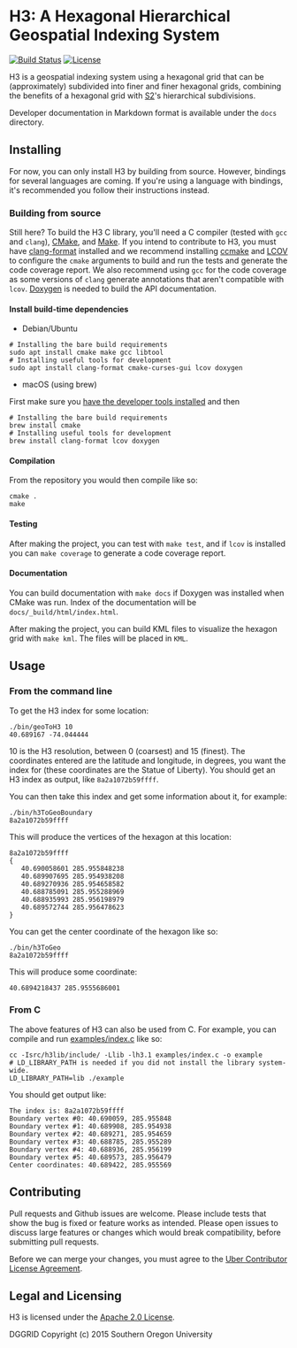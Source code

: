 # H3: A Hexagonal Hierarchical Geospatial Indexing System

[![Build Status](https://travis-ci.com/uber/h3.svg?branch=master)](https://travis-ci.com/uber/h3)
[![License](https://img.shields.io/badge/License-Apache%202.0-blue.svg)](LICENSE)

H3 is a geospatial indexing system using a hexagonal grid that can be (approximately) subdivided into finer and finer hexagonal grids, combining the benefits of a hexagonal grid with [S2](https://code.google.com/archive/p/s2-geometry-library/)'s hierarchical subdivisions.

Developer documentation in Markdown format is available under the `docs` directory.

## Installing

For now, you can only install H3 by building from source. However, bindings for several languages are coming. If you're using a language with bindings, it's recommended you follow their instructions instead.

### Building from source

Still here? To build the H3 C library, you'll need a C compiler (tested with `gcc` and `clang`), [CMake](https://cmake.org/), and [Make](https://www.gnu.org/software/make/). If you intend to contribute to H3, you must have [clang-format](https://clang.llvm.org/docs/ClangFormat.html) installed and we recommend installing [ccmake](https://cmake.org/cmake/help/v3.0/manual/ccmake.1.html) and [LCOV](http://ltp.sourceforge.net/coverage/lcov.php) to configure the `cmake` arguments to build and run the tests and generate the code coverage report. We also recommend using `gcc` for the code coverage as some versions of `clang` generate annotations that aren't compatible with `lcov`. [Doxygen](http://www.stack.nl/~dimitri/doxygen/) is needed to build the API documentation.

#### Install build-time dependencies

* Debian/Ubuntu

```
# Installing the bare build requirements
sudo apt install cmake make gcc libtool
# Installing useful tools for development
sudo apt install clang-format cmake-curses-gui lcov doxygen
```

* macOS (using brew)

First make sure you [have the developer tools installed](http://osxdaily.com/2014/02/12/install-command-line-tools-mac-os-x/) and then

```
# Installing the bare build requirements
brew install cmake
# Installing useful tools for development
brew install clang-format lcov doxygen
```

#### Compilation

From the repository you would then compile like so:

```
cmake .
make
```

#### Testing

After making the project, you can test with `make test`, and if `lcov` is installed you can `make coverage` to generate a code coverage report.

#### Documentation

You can build documentation with `make docs` if Doxygen was installed when CMake was run. Index of the documentation will be `docs/_build/html/index.html`.

After making the project, you can build KML files to visualize the hexagon grid with `make kml`. The files will be placed in `KML`.

## Usage

### From the command line

To get the H3 index for some location:

```
./bin/geoToH3 10
40.689167 -74.044444
```

10 is the H3 resolution, between 0 (coarsest) and 15 (finest). The coordinates entered are the latitude and longitude, in degrees, you want the index for (these coordinates are the Statue of Liberty).  You should get an H3 index as output, like `8a2a1072b59ffff`.

You can then take this index and get some information about it, for example:

```
./bin/h3ToGeoBoundary
8a2a1072b59ffff
```

This will produce the vertices of the hexagon at this location:

```
8a2a1072b59ffff
{
   40.690058601 285.955848238
   40.689907695 285.954938208
   40.689270936 285.954658582
   40.688785091 285.955288969
   40.688935993 285.956198979
   40.689572744 285.956478623
}
```

You can get the center coordinate of the hexagon like so:

```
./bin/h3ToGeo
8a2a1072b59ffff
```

This will produce some coordinate:

```
40.6894218437 285.9555686001
```

### From C

The above features of H3 can also be used from C. For example, you can compile and run [examples/index.c](./examples/index.c) like so:

```
cc -Isrc/h3lib/include/ -Llib -lh3.1 examples/index.c -o example
# LD_LIBRARY_PATH is needed if you did not install the library system-wide.
LD_LIBRARY_PATH=lib ./example
```

You should get output like:

```
The index is: 8a2a1072b59ffff
Boundary vertex #0: 40.690059, 285.955848
Boundary vertex #1: 40.689908, 285.954938
Boundary vertex #2: 40.689271, 285.954659
Boundary vertex #3: 40.688785, 285.955289
Boundary vertex #4: 40.688936, 285.956199
Boundary vertex #5: 40.689573, 285.956479
Center coordinates: 40.689422, 285.955569
```

## Contributing

Pull requests and Github issues are welcome. Please include tests that show the bug is fixed or feature works as intended. Please open issues to discuss large features or changes which would break compatibility, before submitting pull requests.

Before we can merge your changes, you must agree to the [Uber Contributor License Agreement](http://t.uber.com/cla).

## Legal and Licensing

H3 is licensed under the [Apache 2.0 License](./LICENSE).

DGGRID
Copyright (c) 2015 Southern Oregon University
